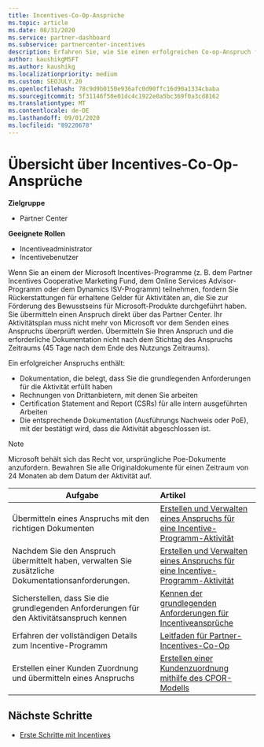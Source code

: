 ```yaml
---
title: Incentives-Co-Op-Ansprüche
ms.topic: article
ms.date: 08/31/2020
ms.service: partner-dashboard
ms.subservice: partnercenter-incentives
description: Erfahren Sie, wie Sie einen erfolgreichen Co-op-Anspruch für ihre Anreize übermitteln, indem Sie die richtige Dokumentation, Rechnungen, Anweisungen und den Ausführungs Nachweis organisieren.
author: kaushikgMSFT
ms.author: kaushikg
ms.localizationpriority: medium
ms.custom: SEOJULY.20
ms.openlocfilehash: 78c9d9b0150e936afc0d90ffc16d90a1334cbaba
ms.sourcegitcommit: 5f31146f50e01dc4c1922e0a5bc369f0a3cd8162
ms.translationtype: MT
ms.contentlocale: de-DE
ms.lasthandoff: 09/01/2020
ms.locfileid: "89220678"
---
```

# <a name="incentives-co-op-claims-overview"></a>Übersicht über Incentives-Co-Op-Ansprüche

**Zielgruppe**

- Partner Center

**Geeignete Rollen**

- Incentiveadministrator
- Incentivebenutzer

Wenn Sie an einem der Microsoft Incentives-Programme (z. B. dem Partner Incentives Cooperative Marketing Fund, dem Online Services Advisor-Programm oder dem Dynamics ISV-Programm) teilnehmen, fordern Sie Rückerstattungen für erhaltene Gelder für Aktivitäten an, die Sie zur Förderung des Bewusstseins für Microsoft-Produkte durchgeführt haben. Sie übermitteln einen Anspruch direkt über das Partner Center. Ihr Aktivitätsplan muss nicht mehr von Microsoft vor dem Senden eines Anspruchs überprüft werden. Übermitteln Sie Ihren Anspruch und die erforderliche Dokumentation nicht nach dem Stichtag des Anspruchs Zeitraums (45 Tage nach dem Ende des Nutzungs Zeitraums).

Ein erfolgreicher Anspruchs enthält:

- Dokumentation, die belegt, dass Sie die grundlegenden Anforderungen für die Aktivität erfüllt haben
- Rechnungen von Drittanbietern, mit denen Sie arbeiten
- Certification Statement and Report (CSRs) für alle intern ausgeführten Arbeiten
- Die entsprechende Dokumentation (Ausführungs Nachweis oder PoE), mit der bestätigt wird, dass die Aktivität abgeschlossen ist. 

>[!NOTE]
>Microsoft behält sich das Recht vor, ursprüngliche Poe-Dokumente anzufordern. Bewahren Sie alle Originaldokumente für einen Zeitraum von 24 Monaten ab dem Datum der Aktivität auf. 

|**Aufgabe**   |**Artikel**   |
|-----------------|:--------------------------------------|
|Übermitteln eines Anspruchs mit den richtigen Dokumenten|[Erstellen und Verwalten eines Anspruchs für eine Incentive-Programm-Aktivität](create-incentives-claims.md)|
|Nachdem Sie den Anspruch übermittelt haben, verwalten Sie zusätzliche Dokumentationsanforderungen.|[Erstellen und Verwalten eines Anspruchs für eine Incentive-Programm-Aktivität](create-incentives-claims.md)  |
|Sicherstellen, dass Sie die grundlegenden Anforderungen für den Aktivitätsanspruch kennen|[Kennen der grundlegenden Anforderungen für Incentiveansprüche](core-requirements.md)   |
|Erfahren der vollständigen Details zum Incentive-Programm|[Leitfaden für Partner-Incentives-Co-Op](https://assets.microsoft.com/coop-guidebook.pdf)
|Erstellen einer Kunden Zuordnung und übermitteln eines Anspruchs |[Erstellen einer Kundenzuordnung mithilfe des CPOR-Modells](submit-osa-claim.md)|

## <a name="next-steps"></a>Nächste Schritte

- [Erste Schritte mit Incentives](incentives-get-started-intro.md)

